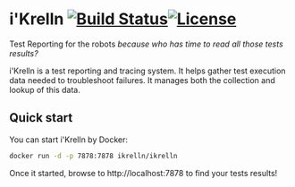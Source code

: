 # i'Krelln [![Build Status](https://travis-ci.org/ikrelln/ikrelln.svg?branch=master)](https://travis-ci.org/ikrelln/ikrelln)[![License](https://img.shields.io/badge/License-Apache%202.0-blue.svg)](https://opensource.org/licenses/Apache-2.0)
Test Reporting for the robots _because who has time to read all those tests results?_

i'Krelln is a test reporting and tracing system. It helps gather test execution data needed to troubleshoot failures. It manages both the collection and lookup of this data.

## Quick start

You can start i'Krelln by Docker:
 
 ```bash
docker run -d -p 7878:7878 ikrelln/ikrelln
```

Once it started, browse to http://localhost:7878 to find your tests results!

